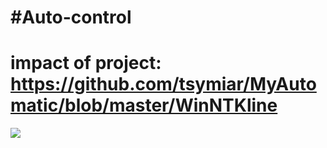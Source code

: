 #Auto-control
============
impact of project:
https://github.com/tsymiar/MyAutomatic/blob/master/WinNTKline
============
![](https://github.com/tsymiar/MyAutomatic/blob/master/WinNTKline/impact.png)
